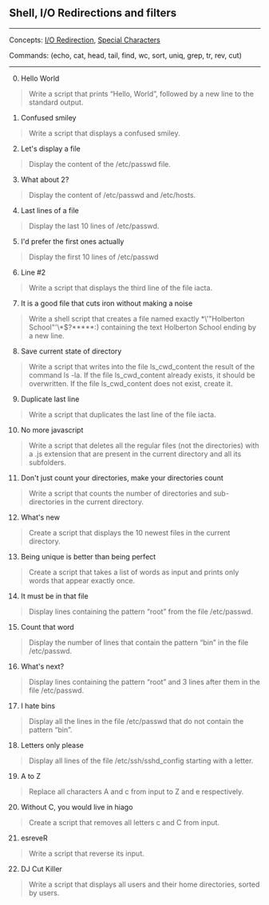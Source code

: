 ## Shell, I/O Redirections and filters
***
Concepts: [I/O Redirection](http://linuxcommand.org/lc3_lts0070.php), [Special Characters](http://mywiki.wooledge.org/BashGuide/SpecialCharacters)

Commands: (echo, cat, head, tail, find, wc, sort, uniq, grep, tr, rev, cut)
***

0. Hello World
> Write a script that prints “Hello, World”, followed by a new line to the standard output.

1. Confused smiley
> Write a script that displays a confused smiley.

2. Let's display a file 
> Display the content of the /etc/passwd file.

3. What about 2? 
> Display the content of /etc/passwd and /etc/hosts.

4. Last lines of a file
> Display the last 10 lines of /etc/passwd.

5. I'd prefer the first ones actually
> Display the first 10 lines of /etc/passwd

6. Line #2
> Write a script that displays the third line of the file iacta.

7. It is a good file that cuts iron without making a noise 
> Write a shell script that creates a file named exactly \*\\'"Holberton School"\'\\*$\?\*\*\*\*\*:) containing the text Holberton School ending by a new line.

8. Save current state of directory
> Write a script that writes into the file ls_cwd_content the result of the command ls -la. If the file ls_cwd_content already exists, it should be overwritten. If the file ls_cwd_content does not exist, create it.

9. Duplicate last line
> Write a script that duplicates the last line of the file iacta.

10. No more javascript 
> Write a script that deletes all the regular files (not the directories) with a .js extension that are present in the current directory and all its subfolders.

11. Don't just count your directories, make your directories count
> Write a script that counts the number of directories and sub-directories in the current directory.

12. What's new 
> Create a script that displays the 10 newest files in the current directory.

13. Being unique is better than being perfect
> Create a script that takes a list of words as input and prints only words that appear exactly once.

14. It must be in that file
> Display lines containing the pattern “root” from the file /etc/passwd.

15. Count that word 
> Display the number of lines that contain the pattern “bin” in the file /etc/passwd.

16. What's next?
> Display lines containing the pattern “root” and 3 lines after them in the file /etc/passwd.

17. I hate bins
> Display all the lines in the file /etc/passwd that do not contain the pattern “bin”.

18. Letters only please 
> Display all lines of the file /etc/ssh/sshd_config starting with a letter.

19. A to Z
> Replace all characters A and c from input to Z and e respectively.

20. Without C, you would live in hiago 
> Create a script that removes all letters c and C from input.

21. esreveR
> Write a script that reverse its input.

22. DJ Cut Killer 
> Write a script that displays all users and their home directories, sorted by users.